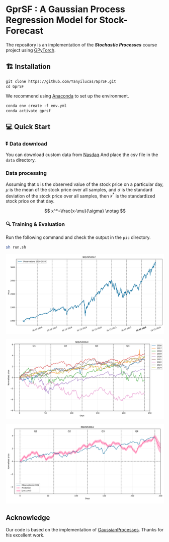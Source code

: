 # GprSF : A Gaussian Process Regression Model for Stock-Forecast

The repository is an implementation of the **_Stochastic Processes_** course project using [GPyTorch](https://github.com/cornellius-gp/gpytorch).

## 🏗️ Installation

```shell
git clone https://github.com/Yanyilucas/GprSF.git
cd GprSF
```

We recommend using [Anaconda](https://www.anaconda.com) to set up the environment.

```shell
conda env create -f env.yml
conda activate gprsf
```

## 💻 Quick Start

### ⏬ Data download

You can download custom data from [Nasdaq](https://www.nasdaq.com).And place the csv file in the `data` directory.

### Data processing

Assuming that $x$ is the observed value of the stock price on a particular day, $\mu$ is the mean of the stock price over all samples, and $\sigma$ is the standard deviation of the stock price over all samples, then $x^*$ is the standardized stock price on that day.

$$
x^*=\frac{x-\mu}{\sigma} \notag
$$

### 🔍 Training & Evaluation

Run the following command and check the output in the `pic` directory.

```sh
sh run.sh
```

![2016-2024-prices](./README.assets/2016-2024-prices.png)

![image-20241219194839568](./README.assets/image-20241219194839568.png)

![image-20241219193704168](./README.assets/image-20241219193704168.png)

## Acknowledge

Our code is based on the implementation of [GaussianProcesses](https://github.com/gdroguski/GaussianProcesses). Thanks for his excellent work.
